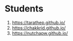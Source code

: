 # Students

1. https://tarathep.github.io/
2. https://chakkrid.github.io/
3. https://nutchapw.github.io/
